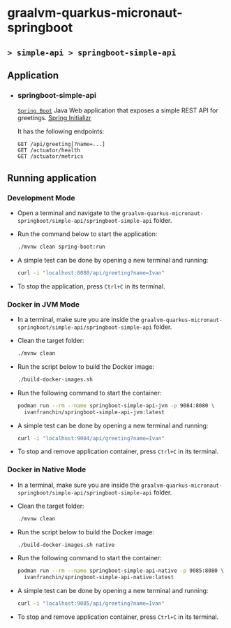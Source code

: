 # graalvm-quarkus-micronaut-springboot
## `> simple-api > springboot-simple-api`

## Application

- ### springboot-simple-api

  [`Spring Boot`](https://docs.spring.io/spring-boot/docs/current/reference/htmlsingle/) Java Web application that exposes a simple REST API for greetings. [Spring Initializr](https://start.spring.io/#!type=maven-project&language=java&platformVersion=3.4.4&packaging=jar&jvmVersion=17&groupId=com.ivanfranchin&artifactId=springboot-simple-api&name=springboot-simple-api&description=Demo%20project%20for%20Spring%20Boot&packageName=com.ivanfranchin.springboot-simple-api&dependencies=webflux,actuator,validation,native)
  
  It has the following endpoints:
  ```text
  GET /api/greeting[?name=...]
  GET /actuator/health
  GET /actuator/metrics
  ```

## Running application

### Development Mode

- Open a terminal and navigate to the `graalvm-quarkus-micronaut-springboot/simple-api/springboot-simple-api` folder.

- Run the command below to start the application:
  ```bash
  ./mvnw clean spring-boot:run
  ```

- A simple test can be done by opening a new terminal and running:
  ```bash
  curl -i "localhost:8080/api/greeting?name=Ivan"
  ```

- To stop the application, press `Ctrl+C` in its terminal.

### Docker in JVM Mode

- In a terminal, make sure you are inside the `graalvm-quarkus-micronaut-springboot/simple-api/springboot-simple-api` folder.

- Clean the target folder:
  ```bash
  ./mvnw clean
  ```

- Run the script below to build the Docker image:
  ```bash
  ./build-docker-images.sh
  ```

- Run the following command to start the container:
  ```bash
  podman run --rm --name springboot-simple-api-jvm -p 9084:8080 \
    ivanfranchin/springboot-simple-api-jvm:latest
  ```

- A simple test can be done by opening a new terminal and running:
  ```bash
  curl -i "localhost:9084/api/greeting?name=Ivan"
  ```

- To stop and remove application container, press `Ctrl+C` in its terminal.

### Docker in Native Mode

- In a terminal, make sure you are inside the `graalvm-quarkus-micronaut-springboot/simple-api/springboot-simple-api` folder.

- Clean the target folder:
  ```bash
  ./mvnw clean
  ```

- Run the script below to build the Docker image:
  ```bash
  ./build-docker-images.sh native
  ```

- Run the following command to start the container:
  ```bash
  podman run --rm --name springboot-simple-api-native -p 9085:8080 \
    ivanfranchin/springboot-simple-api-native:latest
  ```

- A simple test can be done by opening a new terminal and running:
  ```bash
  curl -i "localhost:9085/api/greeting?name=Ivan"
  ```

- To stop and remove application container, press `Ctrl+C` in its terminal.
